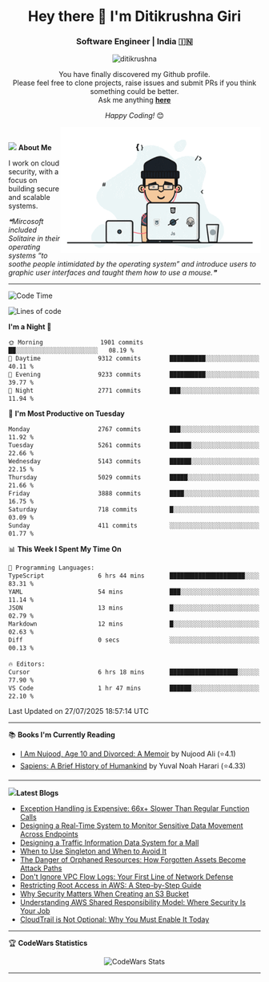 <h1 align="center">Hey there 👋 I'm Ditikrushna Giri</h1>
<h3 align="center">Software Engineer | India 🇮🇳</h3>
 <p align="center"> <img src="https://komarev.com/ghpvc/?username=ditikrushna" alt="ditikrushna" /> </p>

<div align="center">
You have finally discovered my Github profile. <br>
Please feel free to clone projects, raise issues and submit PRs if you think something could be better. <br>
Ask me anything <a href="https://github.com/ditikrushna/ditikrushna/issues/new"><b>here</b></a><br>

<i>Happy Coding!</i> 😊
</div>

<img align="right" alt="Coding" width="400" src="https://github.com/ditikrushna/ditikrushna/blob/master/charts/programmer_transparent.gif">

</br>

<img src="https://media.giphy.com/media/WUlplcMpOCEmTGBtBW/giphy.gif" width="30"> **About Me**

I work on cloud security, with a focus on building secure and scalable systems.

<!--STARTS_HERE_QUOTE_README-->
<i>❝Mircosoft included Solitaire in their operating systems “to soothe people intimidated by the operating system” and introduce users to graphic user interfaces and taught them how to use a mouse.❞</i>
<!--ENDS_HERE_QUOTE_README-->
 
---

<!--START_SECTION:waka-->
![Code Time](http://img.shields.io/badge/Code%20Time-841%20hrs%2039%20mins-blue)

![Lines of code](https://img.shields.io/badge/From%20Hello%20World%20I%27ve%20Written-2.8%20million%20lines%20of%20code-blue)

**I'm a Night 🦉** 

```text
🌞 Morning                1901 commits        ██░░░░░░░░░░░░░░░░░░░░░░░   08.19 % 
🌆 Daytime                9312 commits        ██████████░░░░░░░░░░░░░░░   40.11 % 
🌃 Evening                9233 commits        ██████████░░░░░░░░░░░░░░░   39.77 % 
🌙 Night                  2771 commits        ███░░░░░░░░░░░░░░░░░░░░░░   11.94 % 
```
📅 **I'm Most Productive on Tuesday** 

```text
Monday                   2767 commits        ███░░░░░░░░░░░░░░░░░░░░░░   11.92 % 
Tuesday                  5261 commits        ██████░░░░░░░░░░░░░░░░░░░   22.66 % 
Wednesday                5143 commits        ██████░░░░░░░░░░░░░░░░░░░   22.15 % 
Thursday                 5029 commits        █████░░░░░░░░░░░░░░░░░░░░   21.66 % 
Friday                   3888 commits        ████░░░░░░░░░░░░░░░░░░░░░   16.75 % 
Saturday                 718 commits         █░░░░░░░░░░░░░░░░░░░░░░░░   03.09 % 
Sunday                   411 commits         ░░░░░░░░░░░░░░░░░░░░░░░░░   01.77 % 
```


📊 **This Week I Spent My Time On** 

```text
💬 Programming Languages: 
TypeScript               6 hrs 44 mins       █████████████████████░░░░   83.31 % 
YAML                     54 mins             ███░░░░░░░░░░░░░░░░░░░░░░   11.14 % 
JSON                     13 mins             █░░░░░░░░░░░░░░░░░░░░░░░░   02.79 % 
Markdown                 12 mins             █░░░░░░░░░░░░░░░░░░░░░░░░   02.63 % 
Diff                     0 secs              ░░░░░░░░░░░░░░░░░░░░░░░░░   00.13 % 

🔥 Editors: 
Cursor                   6 hrs 18 mins       ███████████████████░░░░░░   77.90 % 
VS Code                  1 hr 47 mins        ██████░░░░░░░░░░░░░░░░░░░   22.10 % 
```


 Last Updated on 27/07/2025 18:57:14 UTC
<!--END_SECTION:waka-->

---

📚 **Books I'm Currently Reading**
<!-- GOODREADS-LIST:START -->
- [I Am Nujood, Age 10 and Divorced: A Memoir](https://www.goodreads.com/review/show/7689086604?utm_medium=api&utm_source=rss) by Nujood Ali (⭐️4.1)
- [Sapiens: A Brief History of Humankind](https://www.goodreads.com/review/show/3198808213?utm_medium=api&utm_source=rss) by Yuval Noah Harari (⭐️4.33)
<!-- GOODREADS-LIST:END -->

---


<img src="http://www.netanimations.net/livres-13.gif" width="40">**Latest Blogs** 

<!-- BLOG-POST-LIST:START -->
- [Exception Handling is Expensive: 66x+ Slower Than Regular Function Calls](https://www.ditikrushna.space/blog/exception-handling-performance-jvm)
- [Designing a Real-Time System to Monitor Sensitive Data Movement Across Endpoints](https://www.ditikrushna.space/blog/endpoint-data-movement-monitoring)
- [Designing a Traffic Information Data System for a Mall](https://www.ditikrushna.space/blog/mall-traffic-data-system-design)
- [When to Use Singleton and When to Avoid It](https://www.ditikrushna.space/blog/singleton-pattern-guide)
- [The Danger of Orphaned Resources: How Forgotten Assets Become Attack Paths](https://www.ditikrushna.space/blog/orphaned-resources-risk)
- [Don't Ignore VPC Flow Logs: Your First Line of Network Defense](https://www.ditikrushna.space/blog/vpc-flow-logs-importance)
- [Restricting Root Access in AWS: A Step-by-Step Guide](https://www.ditikrushna.space/blog/restrict-root-access-aws)
- [Why Security Matters When Creating an S3 Bucket](https://www.ditikrushna.space/blog/s3-bucket-security-matters)
- [Understanding AWS Shared Responsibility Model: Where Security Is Your Job](https://www.ditikrushna.space/blog/aws-shared-responsibility-model)
- [CloudTrail is Not Optional: Why You Must Enable It Today](https://www.ditikrushna.space/blog/enable-cloudtrail-now)
<!-- BLOG-POST-LIST:END -->

--- 

🏆 **CodeWars Statistics**

<div align="center">
  <img src="https://github.r2v.ch/codewars?user=ditikrushna&name=true&top_languages=true&stroke=%23b362ff&theme=purple_dark&hide_clan=true&hide_rank=true" alt="CodeWars Stats" width="300" height="200">
</div>

---
